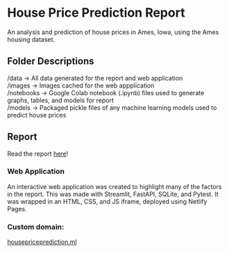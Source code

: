 # House Price Prediction Report
An analysis and prediction of house prices in Ames, Iowa, using the Ames housing dataset. 

## Folder Descriptions
/data -> All data generated for the report and web application <br>
/images -> Images cached for the web appplication <br>
/notebooks -> Google Colab notebook (.ipynb) files used to generate graphs, tables, and models for report <br>
/models -> Packaged pickle files of any machine learning models used to predict house prices

## Report
Read the report [here](./House_Price_Prediction_Report.pdf)!

### Web Application
An interactive web application was created to highlight many of the factors in the report. This was made with Streamlit, FastAPI, SQLite, and Pytest. 
It was wrapped in an HTML, CSS, and JS iframe, deployed using Netlify Pages. 

### Custom domain: 
[housepriceprediction.ml](https://housepriceprediction.ml/)

